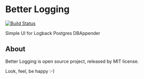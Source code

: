 Better Logging
==============

[![Build Status](https://drone.b7w.me/api/badges/b7w/better-logging/status.svg)](https://drone.b7w.me/b7w/better-logging)


Simple UI for Logback Postgres DBAppender



About
-----

Better Logging is open source project, released by MIT license.


Look, feel, be happy :-)

